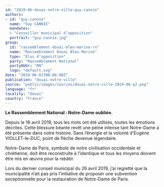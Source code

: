 ```yaml
---
id: "2019-06-douai-notre-ville-guy-cannie"
authors:
- id: "guy-cannie"
  name: "Guy CANNIE"
  mandates: 
  - "Conseiller municipal d’opposition"
  portrait: "guy-cannie.jpg"
group:
  id: "rassemblement-douai-bleu-marine-rn"
  name: "Rassemblement Douai Bleu Marine"
  type: "Élus d’opposition"
  party: "Rassemblement National"
  partyAbbr: "RN"
  logo: "default.svg"
date: "2019-06-01T00:00:00Z"
publication: "douai-notre-ville"
source: "public/images/sources/douai-notre-ville-2019-06-p2.png"
language: "fr"
locality: "Douai"
country: "France"
---
```


**Le Rassemblement National : Notre-Dame oubliée.**

Depuis le 16 avril 2019, tous les mots ont été utilisés, toutes les émotions décrites. Cette blessure béante revêt une peine intense tant Notre-Dame a été présente dans notre histoire. Sans l’énergie et la volonté d’Eugène VIOLLET-le-DUC, point de flèche devenue légendaire.

Notre-Dame de Paris, symbole de notre civilisation occidentale et chrétienne, doit être reconstruite à l’identique et tous les moyens doivent être mis en œuvre pour la rebâtir.

Lors du dernier conseil municipal du 26 avril 2019, j’ai regretté que la municipalité n’ait pas pris l’initiative de proposer une subvention exceptionnelle pour la restauration de Notre-Dame de Paris.
